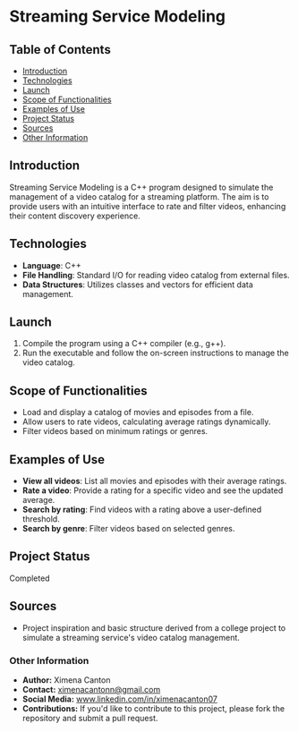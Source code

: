 # Streaming Service Modeling

## Table of Contents
- [Introduction](#introduction)
- [Technologies](#technologies)
- [Launch](#launch)
- [Scope of Functionalities](#scope-of-functionalities)
- [Examples of Use](#examples-of-use)
- [Project Status](#project-status)
- [Sources](#sources)
- [Other Information](#other-information)

## Introduction
Streaming Service Modeling is a C++ program designed to simulate the management of a video catalog for a streaming platform. The aim is to provide users with an intuitive interface to rate and filter videos, enhancing their content discovery experience.

## Technologies
- **Language**: C++
- **File Handling**: Standard I/O for reading video catalog from external files.
- **Data Structures**: Utilizes classes and vectors for efficient data management.

## Launch
1. Compile the program using a C++ compiler (e.g., g++).
2. Run the executable and follow the on-screen instructions to manage the video catalog.

## Scope of Functionalities
- Load and display a catalog of movies and episodes from a file.
- Allow users to rate videos, calculating average ratings dynamically.
- Filter videos based on minimum ratings or genres.

## Examples of Use
- **View all videos**: List all movies and episodes with their average ratings.
- **Rate a video**: Provide a rating for a specific video and see the updated average.
- **Search by rating**: Find videos with a rating above a user-defined threshold.
- **Search by genre**: Filter videos based on selected genres.

## Project Status
Completed

## Sources
- Project inspiration and basic structure derived from a college project to simulate a streaming service's video catalog management.

### Other Information
- **Author:** Ximena Canton  
- **Contact:** ximenacantonn@gmail.com   
- **Social Media:** www.linkedin.com/in/ximenacanton07  
- **Contributions:** If you'd like to contribute to this project, please fork the repository and submit a pull request.
